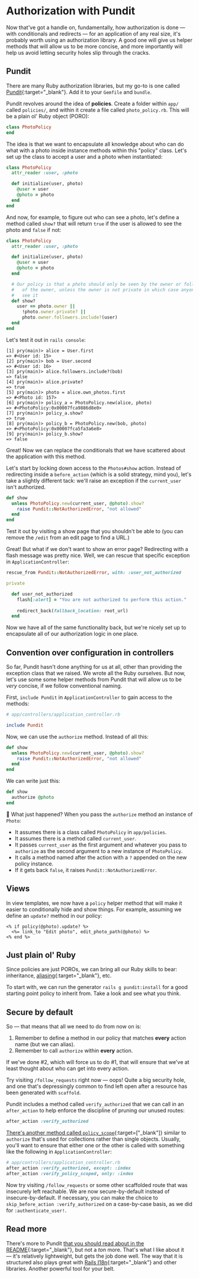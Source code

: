 # Authorization with Pundit

Now that've got a handle on, fundamentally, how authorization is done — with conditionals and redirects — for an application of any real size, it's probably worth using an authorization library. A good one will give us helper methods that will allow us to be more concise, and more importantly will help us avoid letting security holes slip through the cracks.

## Pundit

There are many Ruby authorization libraries, but my go-to is one called [Pundit](https://github.com/varvet/pundit){:target="_blank"}. Add it to your `Gemfile` and `bundle`.

Pundit revolves around the idea of **policies**. Create a folder within `app/` called `policies/`, and within it create a file called `photo_policy.rb`. This will be a plain ol' Ruby object (PORO):

```ruby
class PhotoPolicy
end
```

The idea is that we want to encapsulate all knowledge about who can do what with a photo inside instance methods within this "policy" class. Let's set up the class to accept a user and a photo when instantiated:

```ruby
class PhotoPolicy
  attr_reader :user, :photo

  def initialize(user, photo)
    @user = user
    @photo = photo
  end
end
```

And now, for example, to figure out who can see a photo, let's define a method called `show?` that will return `true` if the user is allowed to see the photo and `false` if not:

```ruby
class PhotoPolicy
  attr_reader :user, :photo

  def initialize(user, photo)
    @user = user
    @photo = photo
  end

  # Our policy is that a photo should only be seen by the owner or followers
  #   of the owner, unless the owner is not private in which case anyone can
  #   see it
  def show?
    user == photo.owner ||
      !photo.owner.private? ||
      photo.owner.followers.include?(user)
  end
end
```

Let's test it out in `rails console`:

```irb
[1] pry(main)> alice = User.first
=> #<User id: 15>
[2] pry(main)> bob = User.second
=> #<User id: 16>
[3] pry(main)> alice.followers.include?(bob)
=> false
[4] pry(main)> alice.private?
=> true
[5] pry(main)> photo = alice.own_photos.first
=> #<Photo id: 157>
[6] pry(main)> policy_a = PhotoPolicy.new(alice, photo)
=> #<PhotoPolicy:0x00007fca9886d8e0>
[7] pry(main)> policy_a.show?
=> true
[8] pry(main)> policy_b = PhotoPolicy.new(bob, photo)
=> #<PhotoPolicy:0x00007fca5fa3a6e8>
[9] pry(main)> policy_b.show?
=> false
```

Great! Now we can replace the conditionals that we have scattered about the application with this method. 

Let's start by locking down access to the `Photos#show` action. Instead of redirecting inside a `before_action` (which is a solid strategy, mind you), let's take a slightly different tack: we'll raise an exception if the `current_user` isn't authorized.

```ruby
def show
  unless PhotoPolicy.new(current_user, @photo).show?
    raise Pundit::NotAuthorizedError, "not allowed"
  end
end
```

Test it out by visiting a show page that you shouldn't be able to (you can remove the `/edit` from an edit page to find a URL.)

Great! But what if we don't want to show an error page? Redirecting with a flash message was pretty nice. Well, we can rescue that specific exception in `ApplicationController`:

```ruby
rescue_from Pundit::NotAuthorizedError, with: :user_not_authorized

private

  def user_not_authorized
    flash[:alert] = "You are not authorized to perform this action."
    
    redirect_back(fallback_location: root_url)
  end
```

Now we have all of the same functionality back, but we're nicely set up to encapsulate all of our authorization logic in one place.

## Convention over configuration in controllers

So far, Pundit hasn't done anything for us at all, other than providing the exception class that we raised. We wrote all the Ruby ourselves. But now, let's use some some helper methods from Pundit that will allow us to be _very_ concise, if we follow conventional naming.

First, `include Pundit` in `ApplicationController` to gain access to the methods:

```ruby
# app/controllers/application_controller.rb

include Pundit
```

Now, we can use the `authorize` method. Instead of all this:

```ruby
def show
  unless PhotoPolicy.new(current_user, @photo).show?
    raise Pundit::NotAuthorizedError, "not allowed"
  end
end
```

We can write just this:

```ruby
def show
  authorize @photo
end
```

🤯 What just happened? When you pass the `authorize` method an instance of `Photo`:

 - It assumes there is a class called `PhotoPolicy` in `app/policies`.
 - It assumes there is a method called `current_user`.
 - It passes `current_user` as the first argument and whatever you pass to `authorize` as the second argument to a new instance of `PhotoPolicy`.
 - It calls a method named after the action with a `?` appended on the new policy instance.
 - If it gets back `false`, it raises `Pundit::NotAuthorizedError`.

## Views

In view templates, we now have a `policy` helper method that will make it easier to conditionally hide and show things. For example, assuming we define an `update?` method in our policy:

```erb
<% if policy(@photo).update? %>
  <%= link_to "Edit photo", edit_photo_path(@photo) %>
<% end %>
```

## Just plain ol' Ruby

Since policies are just POROs, we can bring all our Ruby skills to bear: inheritance, [aliasing](https://medium.com/rubycademy/alias-in-ruby-bf89be245f69){:target="_blank"}, etc.

To start with, we can run the generator `rails g pundit:install` for a good starting point policy to inherit from. Take a look and see what you think.

## Secure by default

So — that means that all we need to do from now on is:

 1. Remember to define a method in our policy that matches **every** action name (but we can alias).
 2. Remember to call `authorize` within **every** action.

If we've done #2, which will force us to do #1, that will ensure that we've at least thought about who can get into every action.

Try visiting `/follow_requests` right now — oops! Quite a big security hole, and one that's depressingly common to find left open after a resource has been generated with `scaffold`.

Pundit includes a method called `verify_authorized` that we can call in an `after_action` to help enforce the discipline of pruning our unused routes:

```ruby
after_action :verify_authorized
```

[There's another method called `policy_scope`](https://github.com/varvet/pundit#scopes){:target=["_blank"]} similar to `authorize` that's used for collections rather than single objects. Usually, you'll want to ensure that either one or the other is called with something like the following in `ApplicationController`:

```ruby
# app/controllers/application_controller.rb
after_action :verify_authorized, except: :index
after_action :verify_policy_scoped, only: :index
```

Now try visiting `/follow_requests` or some other scaffolded route that was insecurely left reachable. We are now secure-by-default instead of insecure-by-default. If necessary, you can make the choice to `skip_before_action :verify_authorized` on a case-by-case basis, as we did for `:authenticate_user!`.

## Read more

There's more to Pundit [that you should read about in the README](https://github.com/varvet/pundit){:target="_blank"}, but not a _ton_ more. That's what I like about it — it's relatively lightweight, but gets the job done well. The way that it is structured also plays great with [Rails I18n](https://guides.rubyonrails.org/i18n.html){:target="_blank"} and other libraries. Another powerful tool for your belt.
